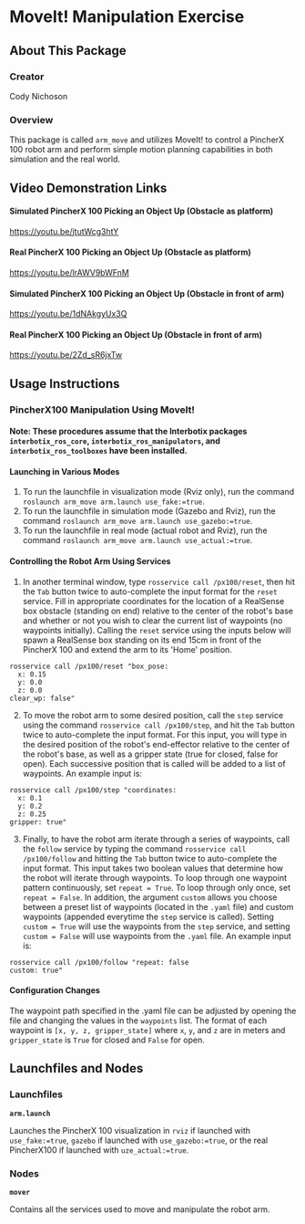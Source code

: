 # MoveIt! Manipulation Exercise
## About This Package
### Creator
Cody Nichoson

### Overview 
This package is called `arm_move` and utilizes MoveIt! to control a PincherX 100 robot arm and perform simple motion planning capabilities in both simulation and the real world.

## Video Demonstration Links

#### Simulated PincherX 100 Picking an Object Up (Obstacle as platform)
https://youtu.be/jtutWcg3htY

#### Real PincherX 100 Picking an Object Up (Obstacle as platform)
https://youtu.be/lrAWV9bWFnM

#### Simulated PincherX 100 Picking an Object Up (Obstacle in front of arm)
https://youtu.be/1dNAkgyUx3Q

#### Real PincherX 100 Picking an Object Up (Obstacle in front of arm)
https://youtu.be/2Zd_sR6jxTw

## Usage Instructions
### PincherX100 Manipulation Using MoveIt!
#### Note: These procedures assume that the Interbotix packages `interbotix_ros_core`, `interbotix_ros_manipulators`, and `interbotix_ros_toolboxes` have been installed.

#### Launching in Various Modes
1. To run the launchfile in visualization mode (Rviz only), run the command `roslaunch arm_move arm.launch use_fake:=true`.
2. To run the launchfile in simulation mode (Gazebo and Rviz), run the command `roslaunch arm_move arm.launch use_gazebo:=true`.
3. To run the launchfile in real mode (actual robot and Rviz), run the command `roslaunch arm_move arm.launch use_actual:=true`.

#### Controlling the Robot Arm Using Services
1. In another terminal window, type `rosservice call /px100/reset`, then hit the `Tab` button twice to auto-complete the input format 
for the `reset` service. Fill in appropriate coordinates for the location of a RealSense box obstacle (standing on end) relative to the 
center of the robot's base and whether or not you wish to clear the current list of waypoints (no waypoints initially). Calling the `reset` 
service using the inputs below will spawn a RealSense box standing on its end 15cm in front of the PincherX 100 and extend the arm to its 'Home' 
position.
```
rosservice call /px100/reset "box_pose:
  x: 0.15
  y: 0.0
  z: 0.0
clear_wp: false" 
```
2. To move the robot arm to some desired position, call the `step` service using the command `rosservice call /px100/step`, and hit the `Tab`
button twice to auto-complete the input format. For this input, you will type in the desired position of the robot's end-effector relative to
the center of the robot's base, as well as a gripper state (true for closed, false for open). Each successive position that is called will be 
added to a list of waypoints. An example input is:
```
rosservice call /px100/step "coordinates:
  x: 0.1
  y: 0.2
  z: 0.25
gripper: true" 
```
3. Finally, to have the robot arm iterate through a series of waypoints, call the `follow` service by typing the command `rosservice call /px100/follow` and hitting the `Tab` button twice to auto-complete the input format. This input takes two boolean values that determine how the robot will iterate through waypoints. To loop through one waypoint pattern continuously, set `repeat = True`. To loop through only once, set `repeat = False`. In addition, the argument `custom` allows you choose between a preset list of waypoints (located in the `.yaml` file) and custom waypoints (appended everytime the `step` service is called). Setting `custom = True` will use the waypoints from the `step` service, and setting `custom = False` will use waypoints from the `.yaml` file. An example input is:
```
rosservice call /px100/follow "repeat: false
custom: true" 
```

#### Configuration Changes
The waypoint path specified in the .yaml file can be adjusted by opening the file and changing the values in the `waypoints` list. The format of
each waypoint is `[x, y, z, gripper_state]` where `x`, `y`, and `z` are in meters and `gripper_state` is `True` for closed and `False` for open.

## Launchfiles and Nodes
### Launchfiles
**`arm.launch`**

Launches the PincherX 100 visualization in `rviz` if launched with `use_fake:=true`, `gazebo` if launched with `use_gazebo:=true`, or the real PincherX100 if launched with `uze_actual:=true`.

### Nodes
**`mover`**

Contains all the services used to move and manipulate the robot arm.




